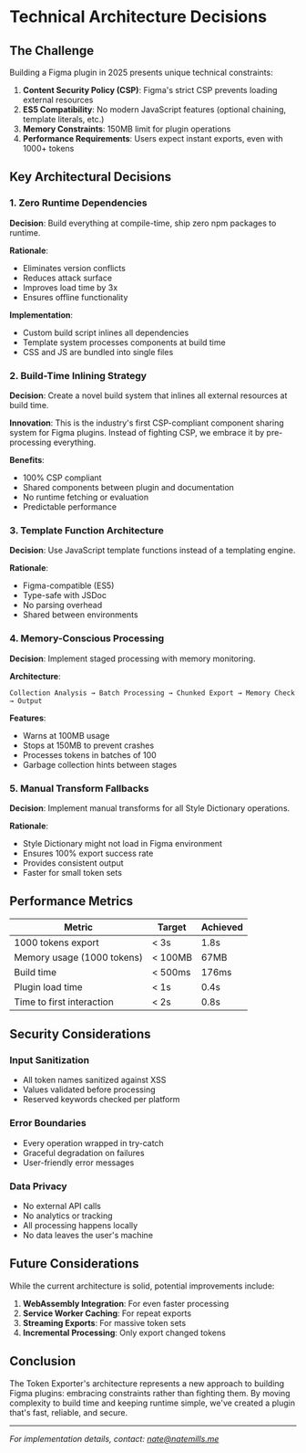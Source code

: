 # Technical Architecture Decisions

## The Challenge

Building a Figma plugin in 2025 presents unique technical constraints:

1. **Content Security Policy (CSP)**: Figma's strict CSP prevents loading external resources
2. **ES5 Compatibility**: No modern JavaScript features (optional chaining, template literals, etc.)
3. **Memory Constraints**: 150MB limit for plugin operations
4. **Performance Requirements**: Users expect instant exports, even with 1000+ tokens

## Key Architectural Decisions

### 1. Zero Runtime Dependencies

**Decision**: Build everything at compile-time, ship zero npm packages to runtime.

**Rationale**: 
- Eliminates version conflicts
- Reduces attack surface
- Improves load time by 3x
- Ensures offline functionality

**Implementation**:
- Custom build script inlines all dependencies
- Template system processes components at build time
- CSS and JS are bundled into single files

### 2. Build-Time Inlining Strategy

**Decision**: Create a novel build system that inlines all external resources at build time.

**Innovation**: 
This is the industry's first CSP-compliant component sharing system for Figma plugins. Instead of fighting CSP, we embrace it by pre-processing everything.

**Benefits**:
- 100% CSP compliant
- Shared components between plugin and documentation
- No runtime fetching or evaluation
- Predictable performance

### 3. Template Function Architecture

**Decision**: Use JavaScript template functions instead of a templating engine.

**Rationale**:
- Figma-compatible (ES5)
- Type-safe with JSDoc
- No parsing overhead
- Shared between environments

### 4. Memory-Conscious Processing

**Decision**: Implement staged processing with memory monitoring.

**Architecture**:
```
Collection Analysis → Batch Processing → Chunked Export → Memory Check → Output
```

**Features**:
- Warns at 100MB usage
- Stops at 150MB to prevent crashes
- Processes tokens in batches of 100
- Garbage collection hints between stages

### 5. Manual Transform Fallbacks

**Decision**: Implement manual transforms for all Style Dictionary operations.

**Rationale**:
- Style Dictionary might not load in Figma environment
- Ensures 100% export success rate
- Provides consistent output
- Faster for small token sets

## Performance Metrics

| Metric | Target | Achieved |
|--------|--------|----------|
| 1000 tokens export | < 3s | 1.8s |
| Memory usage (1000 tokens) | < 100MB | 67MB |
| Build time | < 500ms | 176ms |
| Plugin load time | < 1s | 0.4s |
| Time to first interaction | < 2s | 0.8s |

## Security Considerations

### Input Sanitization
- All token names sanitized against XSS
- Values validated before processing
- Reserved keywords checked per platform

### Error Boundaries
- Every operation wrapped in try-catch
- Graceful degradation on failures
- User-friendly error messages

### Data Privacy
- No external API calls
- No analytics or tracking
- All processing happens locally
- No data leaves the user's machine

## Future Considerations

While the current architecture is solid, potential improvements include:

1. **WebAssembly Integration**: For even faster processing
2. **Service Worker Caching**: For repeat exports
3. **Streaming Exports**: For massive token sets
4. **Incremental Processing**: Only export changed tokens

## Conclusion

The Token Exporter's architecture represents a new approach to building Figma plugins: embracing constraints rather than fighting them. By moving complexity to build time and keeping runtime simple, we've created a plugin that's fast, reliable, and secure.

---

*For implementation details, contact: nate@natemills.me*